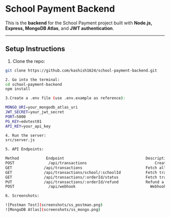 # School Payment Backend

This is the **backend** for the School Payment project built with **Node.js, Express, MongoDB Atlas**, and **JWT authentication**.

---

## **Setup Instructions**

1. Clone the repo:
```bash
git clone https://github.com/kashish1624/school-payment-backend.git

2. Go into the terminal:
cd school-payment-backend
npm install

3.Create a .env file (use .env.example as reference):

MONGO_URI=your_mongodb_atlas_uri
JWT_SECRET=your_jwt_secret
PORT=5000
PG_KEY=edvtest01
API_KEY=your_api_key

4. Run the server:
src/server.js

5. API Endpoints:

Method	          Endpoint	                                  Description
POST	           /api/transactions	                          Create order + transaction
GET	             /api/transactions	                          Fetch all transactions (joined with order)
GET	             /api/transactions/school/:schoolId	          Fetch transactions by school
GET	             /api/transactions/:orderId/status	          Fetch transaction by order ID
PUT            	 /api/transactions/:orderId/refund	          Refund a transaction
POST	           /api/webhook	                                Webhook handler (update status)

6. Screenshots:

![Postman Test](screenshots/ss_postman.png)
![MongoDB Atlas](screenshots/ss_mongo.png)

